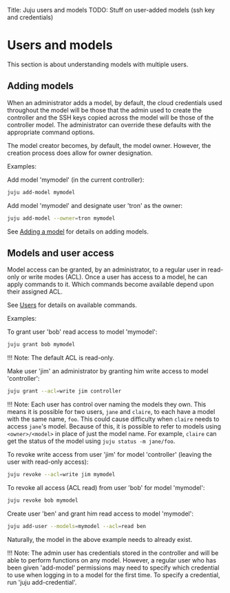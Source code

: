 Title: Juju users and models
TODO: Stuff on user-added models (ssh key and credentials)


# Users and models

This section is about understanding models with multiple users.


## Adding models

When an administrator adds a model, by default, the cloud credentials used
throughout the model will be those that the admin used to create the controller
and the SSH keys copied across the model will be those of the controller model.
The administrator can override these defaults with the appropriate command
options.

The model creator becomes, by default, the model owner. However, the creation
process does allow for owner designation.

Examples:

Add model 'mymodel' (in the current controller):

```bash
juju add-model mymodel
```

Add model 'mymodel' and designate user 'tron' as the owner:

```bash
juju add-model --owner=tron mymodel
```

See [Adding a model][addmodel] for details on adding models.


## Models and user access

Model access can be granted, by an administrator, to a regular user in
read-only or write modes (ACL). Once a user has access to a model, he can apply
commands to it. Which commands become available depend upon their assigned ACL.

See [Users][regularusers] for details on available commands.

Examples:

To grant user 'bob' read access to model 'mymodel':

```bash
juju grant bob mymodel
```

!!! Note: The default ACL is read-only.

Make user 'jim' an administrator by granting him write access to model 
'controller':

```bash
juju grant --acl=write jim controller
```

!!! Note: Each user has control over naming the models they own. This means
it is possible for two users, `jane` and `claire`, to each have a model with
the same name, `foo`. This could cause difficulty when `claire` needs to access
`jane`'s model. Because of this, it is possible to refer to models
using `<owner>/<model>` in place of just the model name. For example, `claire`
can get the status of the model using `juju status -m jane/foo`.

To revoke write access from user 'jim' for model 'controller' (leaving the user
with read-only access):

```bash
juju revoke --acl=write jim mymodel
```

To revoke all access (ACL read) from user 'bob' for model 'mymodel':

```bash
juju revoke bob mymodel
```

Create user 'ben' and grant him read access to model 'mymodel':

```bash
juju add-user --models=mymodel --acl=read ben
```

Naturally, the model in the above example needs to already exist.

!!! Note: The admin user has credentials stored in the controller and will
be able to perform functions on any model. However, a regular user who has
been given 'add-model' permissions may need to specify which credential to
use when logging in to a model for the first time. To specify a credential,
run 'juju add-credential'.

[addmodel]: ./models-adding.html
[regularusers]: ./users.html#regular-users
